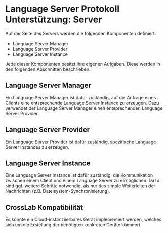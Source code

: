 # Language Server Protokoll Unterstützung: Server

Auf der Seite des Servers werden die folgenden Komponenten definiert:

- Language Server Manager
- Language Server Provider
- Language Server Instance

Jede dieser Komponenten besitzt ihre eigenen Aufgaben. Diese werden in den folgenden Abschnitten beschrieben.

## Language Server Manager

Ein Language Server Manager ist dafür zuständig, auf die Anfrage eines Clients eine entsprechende Language Server Instance zu erzeugen. Dazu verwendet der Language Server Manager einen entsprechenden Language Server Provider.

## Language Server Provider

Ein Language Server Provider ist dafür zuständig, spezifische Language Server Instances zu erzeugen.

## Language Server Instance

Eine Language Server Instance ist dafür zuständig, die Kommunikation zwischen einem Client und einem Language Server zu ermöglichen. Dazu sind ggf. weitere Schritte notwendig, als nur das simple Weiterleiten der Nachrichten (z.B. Dateisystem-Synchronisierung).

## CrossLab Kompatibilität

Es könnte ein Cloud-instanziierbares Gerät implementiert werden, welches sich um die Erstellung der benötigten konkreten Geräte kümmert.
